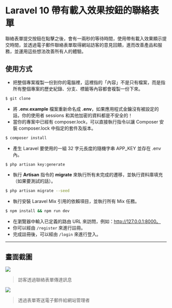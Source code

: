 # Laravel 10 帶有載入效果按鈕的聯絡表單

聯絡表單提交按鈕在點擊之後，會有一兩秒的等待時間，使用帶有載入效果顯示提交時間，並透過電子郵件聯絡表單取得網站訪客的意見回饋，進而改善產品和服務，並運用這些想法改善所有人的體驗。

## 使用方式
- 把整個專案複製一份到你的電腦裡，這裡指的「內容」不是只有檔案，而是指所有整個專案的歷史紀錄、分支、標籤等內容都會複製一份下來。
```sh
$ git clone
```
- 將 __.env.example__ 檔案重新命名成 __.env__，如果應用程式金鑰沒有被設定的話，你的使用者 sessions 和其他加密的資料都是不安全的！
- 當你的專案中已經有 composer.lock，可以直接執行指令以讓 Composer 安裝 composer.lock 中指定的套件及版本。
```sh
$ composer install
```
- 產生 Laravel 要使用的一組 32 字元長度的隨機字串 APP_KEY 並存在 .env 內。
```sh
$ php artisan key:generate
```
- 執行 __Artisan__ 指令的 __migrate__ 來執行所有未完成的遷移，並執行資料庫填充（如果要測試的話）。
```sh
$ php artisan migrate --seed
```
- 執行安裝 Laravel Mix 引用的依賴項目，並執行所有 Mix 任務。
```sh
$ npm install && npm run dev
```
- 在瀏覽器中輸入已定義的路由 URL 來訪問，例如：http://127.0.0.1:8000。
- 你可以經由 `/register` 來進行註冊。
- 完成註冊後，可以經由 `/login` 來進行登入。

----

## 畫面截圖
![](https://i.imgur.com/3gTBO2A.gif)
> 訪客透過聯絡表單傳達訊息

![](https://i.imgur.com/16nfypC.png)
> 透過表單寄送電子郵件給網站管理者